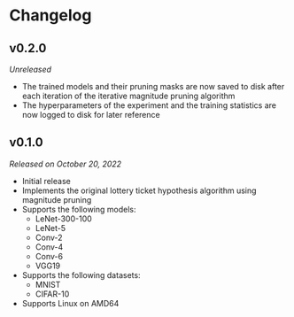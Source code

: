 # Changelog

## v0.2.0

*Unreleased*

- The trained models and their pruning masks are now saved to disk after each iteration of the iterative magnitude pruning algorithm
- The hyperparameters of the experiment and the training statistics are now logged to disk for later reference

## v0.1.0

*Released on October 20, 2022*

- Initial release
- Implements the original lottery ticket hypothesis algorithm using magnitude pruning
- Supports the following models:
  - LeNet-300-100
  - LeNet-5
  - Conv-2
  - Conv-4
  - Conv-6
  - VGG19
- Supports the following datasets:
  - MNIST
  - CIFAR-10
- Supports Linux on AMD64
